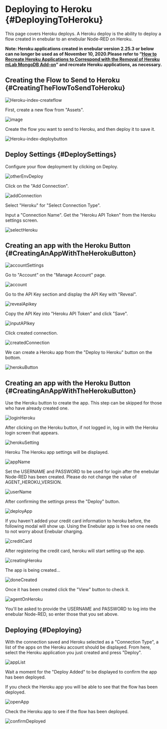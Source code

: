 # Deploying to Heroku {#DeployingToHeroku}

This page covers Heroku deploys. A Heroku deploy is the ability to deploy a flow created in enebular to an enebular Node-RED on Heroku.

**Note: Heroku applications created in enebular version 2.25.3 or below can no longer be used as of November 10, 2020.Please refer to “[How to Recreate Heroku Applications to Correspond with the Removal of Heroku mLab MongoDB Add-on](recreating-by-postgres-addon.md)” and recreate Heroku applications, as necessary.**

## Creating the Flow to Send to Heroku {#CreatingTheFlowToSendToHeroku}

![Heroku-index-createflow](./../../../../img/Deploy/Heroku-index-createflow.png)

First, create a new flow from "Assets".

![image](../../../_asset/images/Deploy/DeployFlow/Heroku/deploy-deployflow-heroku_02.png)

Create the flow you want to send to Heroku, and then deploy it to save it.

![Heroku-index-deploybutton](./../../../../img/Deploy/Heroku-index-deploybutton.png)

## Deploy Settings {#DeploySettings}

Configure your flow deployment by clicking on Deploy.

![otherEnvDeploy](./../../../../img/GetStarted/FlowDeployment-otherEnvDeploy.png)

Click on the "Add Connection".

![addConnection](./../../../../img/GetStarted/FlowDeployment-addConnection.png)

Select "Heroku" for "Select Connection Type".

Input a "Connection Name". Get the "Heroku API Token" from the Heroku settings screen.

![selectHeroku](./../../../../img/GetStarted/FlowDeployment-selectHeroku.png)

## Creating an app with the Heroku Button {#CreatingAnAppWithTheHerokuButton}

![accountSettings](./../../../../img/GetStarted/FlowDeployment-accountSettings.png)

Go to "Account" on the "Manage Account" page.

![account](./../../../../img/GetStarted/FlowDeployment-account.png)

Go to the API Key section and display the API Key with "Reveal".

![revealApikey](./../../../../img/GetStarted/FlowDeployment-revealApikey.png)

Copy the API Key into "Heroku API Token" and click "Save".

![inputAPIkey](./../../../../img/GetStarted/FlowDeployment-inputAPIkey.png)

Click created connection.

![createdConnection](./../../../../img/GetStarted/FlowDeployment-createdConnection.png)

We can create a Heroku app from the "Deploy to Heroku" button on the bottom.

![herokuButton](./../../../../img/GetStarted/FlowDeployment-herokuButton.png)

## Creating an app with the Heroku Button {#CreatingAnAppWithTheHerokuButton}

Use the Heroku button to create the app. This step can be skipped for those who have already created one.

![loginHeroku](./../../../../img/GetStarted/FlowDeployment-loginHeroku.png)

After clicking on the Heroku button, if not logged in, log in with the Heroku login screen that appears.

![herokuSetting](./../../../../img/GetStarted/FlowDeployment-herokuSetting.png)

Heroku The Heroku app settings will be displayed.

![appName](./../../../../img/GetStarted/FlowDeployment-appName.png)

Set the USERNAME and PASSWORD to be used for login after the enebular Node-RED has been created.
Please do not change the value of AGENT_HEROKU_VERSION.

![userName](./../../../../img/GetStarted/FlowDeployment-userName.png)

After confirming the settings press the "Deploy" button.

![deployApp](./../../../../img/GetStarted/FlowDeployment-deployApp.png)

If you haven't added your credit card information to heroku before, the following modal will show up.
Using the Enebular app is free so one needs to not worry about Enebular charging.

![creditCard](./../../../../img/GetStarted/FlowDeployment-creditCard.png)

After registering the credit card, heroku will start setting up the app.

![creatingHeroku](./../../../../img/GetStarted/FlowDeployment-creatingHeroku.png)

The app is being created...

![doneCreated](./../../../../img/GetStarted/FlowDeployment-doneCreated.png)

Once it has been created click the "View" button to check it.

![agentOnHeroku](./../../../../img/GetStarted/FlowDeployment-agentOnHeroku.png)

You'll be asked to provide the USERNAME and PASSWORD to log into the enebular Node-RED, so enter those that you set above.

## Deploying {#Deploying}

With the connection saved and Heroku selected as a "Connection Type", a list of the apps on the Heroku account should be displayed. From here, select the Heroku application you just created and press "Deploy".

![appList](./../../../../img/GetStarted/FlowDeployment-appList.png)

Wait a moment for the "Deploy Added" to be displayed to confirm the app has been deployed.

If you check the Heroku app you will be able to see that the flow has been deployed.

![openApp](./../../../../img/GetStarted/FlowDeployment-openApp.png)

Check the Heroku app to see if the flow has been deployed.

![confirmDeployed](./../../../../img/GetStarted/FlowDeployment-confirmDeployed.png)